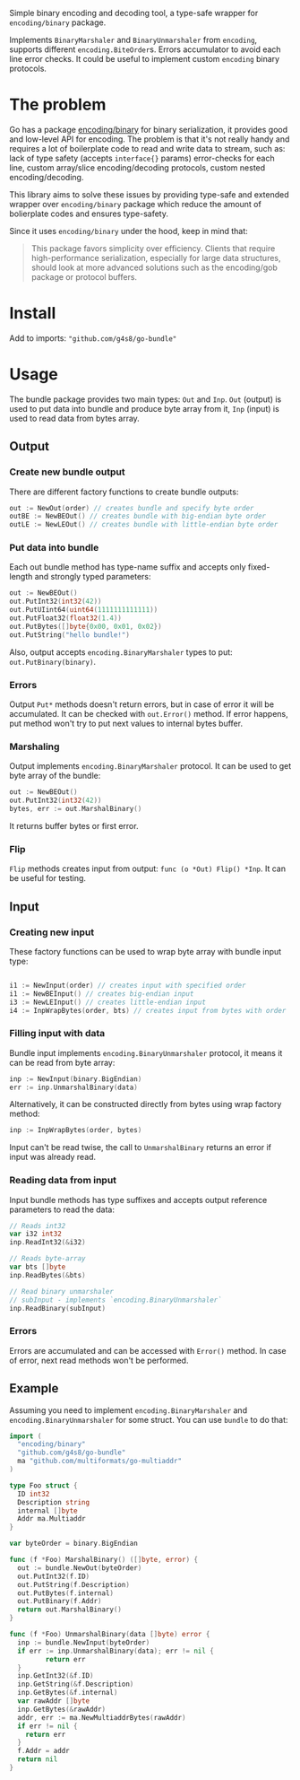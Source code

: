 Simple binary encoding and decoding tool, a type-safe wrapper for `encoding/binary` package.

Implements `BinaryMarshaler` and `BinaryUnmarshaler` from `encoding`, supports different
`encoding.BiteOrder`s. Errors accumulator to avoid each line error checks.
It could be useful to implement custom `encoding` binary protocols.

# The problem

Go has a package [encoding/binary](https://golang.org/pkg/encoding/binary/)
for binary serialization, it provides good and low-level API for encoding.
The problem is that it's not really handy and requires a lot of boilerplate
code to read and write data to stream, such as: lack of type safety (accepts
`interface{}` params) error-checks for each line,
custom array/slice encoding/decoding protocols, custom nested encoding/decoding.

This library aims to solve these issues by providing type-safe
and extended wrapper over `encoding/binary` package which reduce the amount
of bolierplate codes and ensures type-safety.

Since it uses `encoding/binary` under the hood, keep in mind that:
> This package favors simplicity over efficiency.
Clients that require high-performance serialization,
especially for large data structures,
should look at more advanced solutions such as the encoding/gob
package or protocol buffers.

# Install

Add to imports: `"github.com/g4s8/go-bundle"`

# Usage

The bundle package provides two main types:
`Out` and `Inp`. `Out` (output) is used to put data into bundle
and produce byte array from it, `Inp` (input) is used to read
data from bytes array.

## Output

### Create new bundle output

There are different factory functions to create bundle outputs:
```go
out := NewOut(order) // creates bundle and specify byte order
outBE := NewBEOut() // creates bundle with big-endian byte order
outLE := NewLEOut() // creates bundle with little-endian byte order
```

### Put data into bundle

Each out bundle method has type-name suffix and accepts only
fixed-length and strongly typed parameters:
```go
out := NewBEOut()
out.PutInt32(int32(42))
out.PutUIint64(uint64(1111111111111))
out.PutFloat32(float32(1.4))
out.PutBytes([]byte{0x00, 0x01, 0x02})
out.PutString("hello bundle!")
```

Also, output accepts `encoding.BinaryMarshaler` types to put:
`out.PutBinary(binary)`.

### Errors

Output `Put*` methods doesn't return errors, but in case of error it will be
accumulated. It can be checked with `out.Error()` method. If error happens,
put method won't try to put next values to internal bytes buffer.

### Marshaling

Output implements `encoding.BinaryMarshaler` protocol. It can be used to
get byte array of the bundle:
```go
out := NewBEOut()
out.PutInt32(int32(42))
bytes, err := out.MarshalBinary()
```

It returns buffer bytes or first error.

### Flip

`Flip` methods creates input from output: `func (o *Out) Flip() *Inp`.
It can be useful for testing.

## Input

### Creating new input

These factory functions can be used to wrap byte array with
bundle input type:
```go

i1 := NewInput(order) // creates input with specified order
i1 := NewBEInput() // creates big-endian input
i3 := NewLEInput() // creates little-endian input
i4 := InpWrapBytes(order, bts) // creates input from bytes with order
```

### Filling input with data

Bundle input implements `encoding.BinaryUnmarshaler` protocol, it means
it can be read from byte array:
```go
inp := NewInput(binary.BigEndian)
err := inp.UnmarshalBinary(data)
```
Alternatively, it can be constructed directly from bytes using wrap factory method:
```go
inp := InpWrapBytes(order, bytes)
```

Input can't be read twise, the call to `UnmarshalBinary` returns an error
if input was already read.

### Reading data from input

Input bundle methods has type suffixes and accepts output reference
parameters to read the data:
```go
// Reads int32
var i32 int32
inp.ReadInt32(&i32)

// Reads byte-array
var bts []byte
inp.ReadBytes(&bts)

// Read binary unmarshaler
// subInput - implements `encoding.BinaryUnmarshaler`
inp.ReadBinary(subInput)
```

### Errors

Errors are accumulated and can be accessed with `Error()` method.
In case of error, next read methods won't be performed.

## Example

Assuming you need to implement `encoding.BinaryMarshaler` and
`encoding.BinaryUnmarshaler` for some struct. You can use `bundle`
to do that:
```go
import (
  "encoding/binary"
  "github.com/g4s8/go-bundle"
  ma "github.com/multiformats/go-multiaddr"
)

type Foo struct {
  ID int32
  Description string
  internal []byte
  Addr ma.Multiaddr
}

var byteOrder = binary.BigEndian

func (f *Foo) MarshalBinary() ([]byte, error) {
  out := bundle.NewOut(byteOrder)
  out.PutInt32(f.ID)
  out.PutString(f.Description)
  out.PutBytes(f.internal)
  out.PutBinary(f.Addr)
  return out.MarshalBinary()
}

func (f *Foo) UnmarshalBinary(data []byte) error {
  inp := bundle.NewInput(byteOrder)
  if err := inp.UnmarshalBinary(data); err != nil {
         return err
  }
  inp.GetInt32(&f.ID)
  inp.GetString(&f.Description)
  inp.GetBytes(&f.internal)
  var rawAddr []byte
  inp.GetBytes(&rawAddr)
  addr, err := ma.NewMultiaddrBytes(rawAddr)
  if err != nil {
    return err
  }
  f.Addr = addr
  return nil
}
```
